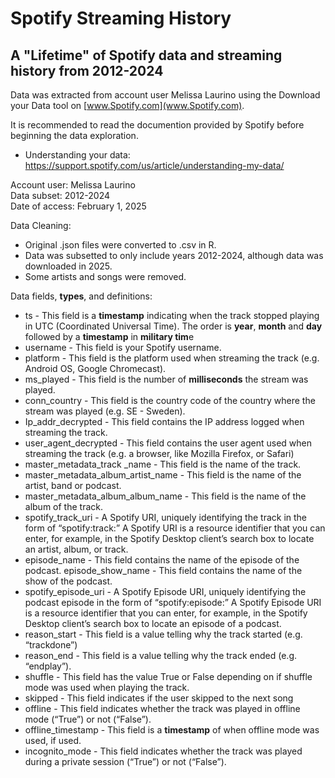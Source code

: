 # Spotify Streaming History
## A "Lifetime" of Spotify data and streaming history from 2012-2024

Data was extracted from account user Melissa Laurino using the Download your Data tool on [www.Spotify.com](www.Spotify.com).

It is recommended to read the documention provided by Spotify before beginning the data exploration.
- Understanding your data: <https://support.spotify.com/us/article/understanding-my-data/>

Account user: Melissa Laurino <br>
Data subset: 2012-2024 <br>
Date of access: February 1, 2025 <br>

Data Cleaning:
- Original .json files were converted to .csv in R.
-   Data was subsetted to only include years 2012-2024, although data was downloaded in 2025.
-   Some artists and songs were removed.

Data fields, **types**, and definitions:
- ts - This field is a **timestamp** indicating when the track stopped playing in UTC (Coordinated Universal Time). The order is **year**, **month** and **day** followed by a **timestamp** in **military tim**e
- username - This field is your Spotify username.
- platform - This field is the platform used when streaming the track (e.g. Android OS, Google Chromecast).
- ms_played - This field is the number of **milliseconds** the stream was played.
- conn_country - This field is the country code of the country where the stream was played (e.g. SE - Sweden).
- Ip_addr_decrypted - This field contains the IP address logged when streaming the track.
- user_agent_decrypted - This field contains the user agent used when streaming the track (e.g. a browser, like Mozilla Firefox, or Safari)
- master_metadata_track _name - This field is the name of the track.
- master_metadata_album_artist_name - This field is the name of the artist, band or podcast.
- master_metadata_album_album_name - This field is the name of the album of the track.
- spotify_track_uri - A Spotify URI, uniquely identifying the track in the form of “spotify:track:<base-62 string>”
A Spotify URI is a resource identifier that you can enter, for example, in the Spotify Desktop client’s search box to locate an artist, album, or track.
- episode_name - This field contains the name of the episode of the podcast.
episode_show_name - This field contains the name of the show of the podcast.
- spotify_episode_uri - A Spotify Episode URI, uniquely identifying the podcast episode in the form of “spotify:episode:<base-62 string>”
A Spotify Episode URI is a resource identifier that you can enter, for example, in the Spotify Desktop client’s search box to locate an episode of a podcast.
- reason_start - This field is a value telling why the track started (e.g. “trackdone”)
- reason_end - This field is a value telling why the track ended (e.g. “endplay”).
- shuffle - This field has the value True or False depending on if shuffle mode was used when playing the track.
- skipped - This field indicates if the user skipped to the next song
- offline - This field indicates whether the track was played in offline mode (“True”) or not (“False”).
- offline_timestamp - This field is a **timestamp** of when offline mode was used, if used.
- incognito_mode - This field indicates whether the track was played during a private session (“True”) or not (“False”).

